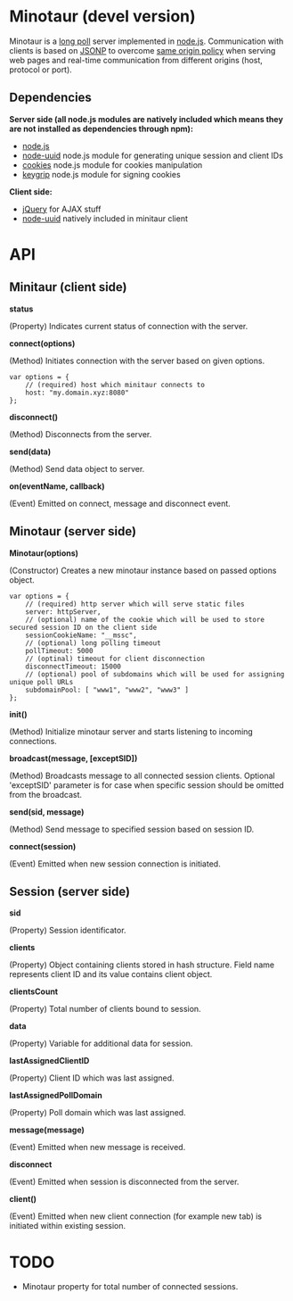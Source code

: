 Minotaur (devel version)
========================

Minotaur is a [long poll](http://en.wikipedia.org/wiki/Push_technology) server implemented 
in [node.js](http://nodejs.org/). Communication with clients is based on [JSONP](http://en.wikipedia.org/wiki/JSONP#JSONP) 
to overcome [same origin policy](http://en.wikipedia.org/wiki/Same_origin_policy) when serving 
web pages and real-time communication from different origins (host, protocol or port).

Dependencies
------------

**Server side (all node.js modules are natively included which means they are not installed as dependencies through npm):**

 * [node.js](http://nodejs.org/)
 * [node-uuid](https://github.com/broofa/node-uuid) node.js module for generating unique session and client IDs
 * [cookies](https://github.com/jed/cookies) node.js module for cookies manipulation
 * [keygrip](https://github.com/jed/keygrip) node.js module for signing cookies

**Client side:**

 * [jQuery](http://jquery.com/) for AJAX stuff
 * [node-uuid](https://github.com/broofa/node-uuid) natively included in minitaur client

 
API
===

Minitaur (client side)
----------------------

**status**

(Property) Indicates current status of connection with the server.

**connect(options)**

(Method) Initiates connection with the server based on given options.

    var options = {
		// (required) host which minitaur connects to
        host: "my.domain.xyz:8080"
    };

**disconnect()**

(Method) Disconnects from the server.

**send(data)**

(Method) Send data object to server.

**on(eventName, callback)**

(Event) Emitted on connect, message and disconnect event.


Minotaur (server side)
----------------------

**Minotaur(options)**

(Constructor) Creates a new minotaur instance based on passed options object.

    var options = {
		// (required) http server which will serve static files
		server: httpServer,
		// (optional) name of the cookie which will be used to store secured session ID on the client side
		sessionCookieName: "__mssc",
		// (optional) long polling timeout
		pollTimeout: 5000
		// (optinal) timeout for client disconnection
		disconnectTimeout: 15000
		// (optional) pool of subdomains which will be used for assigning unique poll URLs
		subdomainPool: [ "www1", "www2", "www3" ]
	};
	
**init()** 

(Method) Initialize minotaur server and starts listening to incoming connections.

**broadcast(message, [exceptSID])** 

(Method) Broadcasts message to all connected session clients. Optional 'exceptSID' parameter is for case when specific session should be omitted from the broadcast.

**send(sid, message)** 

(Method) Send message to specified session based on session ID.

**connect(session)** 

(Event) Emitted when new session connection is initiated.

 
Session (server side)
---------------------

**sid** 

(Property) Session identificator.

**clients** 

(Property) Object containing clients stored in hash structure. Field name represents client ID and its value contains client object.

**clientsCount** 

(Property) Total number of clients bound to session.
 
**data** 

(Property) Variable for additional data for session.

**lastAssignedClientID**

(Property) Client ID which was last assigned.

**lastAssignedPollDomain** 

(Property) Poll domain which was last assigned.

**message(message)** 

(Event) Emitted when new message is received.

**disconnect** 

(Event) Emitted when session is disconnected from the server.
 
**client()** 

(Event) Emitted when new client connection (for example new tab) is initiated within existing session.


TODO
====

 * Minotaur property for total number of connected sessions.